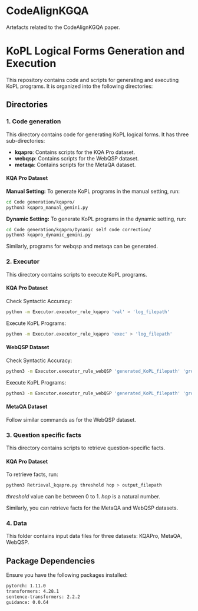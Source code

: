 # CodeAlignKGQA
Artefacts related to the CodeAlignKGQA paper. 

# KoPL Logical Forms Generation and Execution

This repository contains code and scripts for generating and executing KoPL programs. It is organized into the following directories:

## Directories

### 1. Code generation
This directory contains code for generating KoPL logical forms. It has three sub-directories:
- **kqapro**: Contains scripts for the KQA Pro dataset.
- **webqsp**: Contains scripts for the WebQSP dataset.
- **metaqa**: Contains scripts for the MetaQA dataset.

#### KQA Pro Dataset

**Manual Setting:**
To generate KoPL programs in the manual setting, run:
```bash
cd Code generation/kqapro/
python3 kqapro_manual_gemini.py
```

**Dynamic Setting:**
To generate KoPL programs in the dynamic setting, run:
```bash
cd Code generation/kqapro/Dynamic self code correction/
python3 kqapro_dynamic_gemini.py
```

Similarly, programs for webqsp and metaqa can be generated. 


### 2. Executor
This directory contains scripts to execute KoPL programs.

#### KQA Pro Dataset

Check Syntactic Accuracy:
```bash
python -m Executor.executor_rule_kqapro 'val' > 'log_filepath'
```

Execute KoPL Programs:
```bash
python -m Executor.executor_rule_kqapro 'exec' > 'log_filepath'
```

#### WebQSP Dataset
Check Syntactic Accuracy:
```bash
python3 -m Executor.executor_rule_webQSP 'generated_KoPL_filepath' 'ground_KoPL_filepath' 'val' > 'log_filepath'
```

Execute KoPL Programs:
```bash
python3 -m Executor.executor_rule_webQSP 'generated_KoPL_filepath' 'ground_KoPL_filepath' 'exec' > 'log_filepath'
```

#### MetaQA Dataset
Follow similar commands as for the WebQSP dataset.

### 3. Question specific facts
This directory contains scripts to retrieve question-specific facts.

#### KQA Pro Dataset
To retrieve facts, run:
```bash
python3 Retrieval_kqapro.py threshold hop > output_filepath
```
*threshold* value can be between 0 to 1.
*hop* is a natural number.

Similarly, you can retrieve facts for the MetaQA and WebQSP datasets.

### 4. Data
This folder contains input data files for three datasets: KQAPro, MetaQA, WebQSP.


## Package Dependencies

Ensure you have the following packages installed:
```bash
pytorch: 1.11.0
transformers: 4.28.1
sentence-transformers: 2.2.2
guidance: 0.0.64
```
